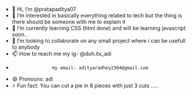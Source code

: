 - 👋 Hi, I’m @pratapaditya07
- 👀 I’m interested in basically everything related to tech but the thing is there should be someone with me to explain it
- 🌱 I’m currently learning CSS (html done) and will be learning javascript soon..
- 💞️ I’m looking to collaborate on any small project where i can be usefull to anybody
- 📫 How to reach me my ig- @duh.itx_adi
-                    my email- adityaradhey2304@gmail.com
- 😄 Pronouns: adi 
- ⚡ Fun fact: You can cut a pie in 8 pieces with just 3 cuts .....

<!---
pratapaditya07/pratapaditya07 is a ✨ special ✨ repository because its `README.md` (this file) appears on your GitHub profile.
You can click the Preview link to take a look at your changes.
--->
